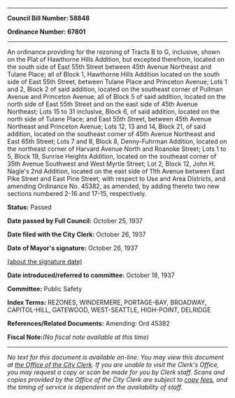 

********

**Council Bill Number: 58848**
   
**Ordinance Number: 67801**
********

 An ordinance providing for the rezoning of Tracts B to G, inclusive, shown on the Plat of Hawthorne Hills Addition, but excepted therefrom, located on the south side of East 55th Street between 45th Avenue Northeast and Tulane Place; all of Block 1, Hawthorne Hills Addition located on the south side of East 55th Street, between Tulane Place and Princeton Avenue; Lots 1 and 2, Block 2 of said addition, located on the southeast corner of Pullman Avenue and Princeton Avenue; all of Block 5 of said addition, located on the north side of East 55th Street and on the east side of 45th Avenue Northeast; Lots 15 to 31 inclusive, Block 6, of said addition, located on the north side of Tulane Place; and East 55th Street, between 45th Avenue Northeast and Princeton Avenue; Lots 12, 13 and 14, Block 21, of said addition, located on the southeast corner of 45th Avenue Northeast and East 65th Street; Lots 7 and 8, Block 8, Denny-Fuhrman Addition, located on the northeast corner of Harvard Avenue North and Roanoke Street; Lots 1 to 5, Block 19, Sunrise Heights Addition, located on the southeast corner of 35th Avenue Southwest and West Myrtle Street; Lot 2, Block 12, John H. Nagle's 2nd Addition, located on the east side of 11th Avenue between East Pike Street and East Pine Street; with respect to Use and Area Districts, and amending Ordinance No. 45382, as amended, by adding thereto two new sections numbered 2-16 and 17-15, respectively.

**Status:** Passed
   
**Date passed by Full Council:** October 25, 1937
   
**Date filed with the City Clerk:** October 26, 1937
   
**Date of Mayor's signature:** October 26, 1937
   
[(about the signature date)](/~public/approvaldate.htm)
   
   
   
**Date introduced/referred to committee:** October 18, 1937
   
**Committee:** Public Safety
   
   
**Index Terms:** REZONES, WINDERMERE, PORTAGE-BAY, BROADWAY, CAPITOL-HILL, GATEWOOD, WEST-SEATTLE, HIGH-POINT, DELRIDGE

**References/Related Documents:** Amending: Ord 45382

**Fiscal Note:**_(No fiscal note available at this time)_
********

_No text for this document is available on-line. You may view this document at [the Office of the City Clerk](http://www.seattle.gov/leg/clerk/contactUs.htm). If you are unable to visit the Clerk's Office, you may request a copy or scan be made for you by Clerk staff. Scans and copies provided by the Office of the City Clerk are subject to [copy fees](http://clerk.seattle.gov/~public/clerkfees.htm), and the timing of service is dependent on the availability of staff._


